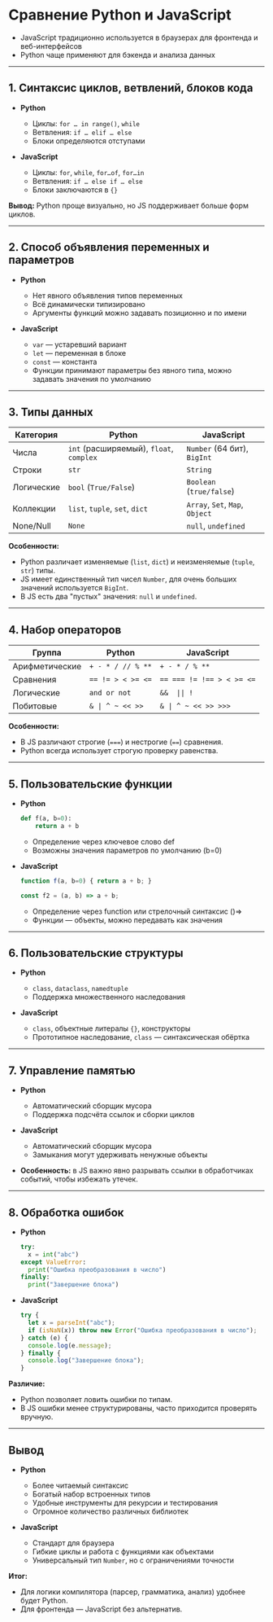 # Сравнение Python и JavaScript 

* JavaScript традиционно используется в браузерах для фронтенда и веб-интерфейсов 
* Python чаще применяют для бэкенда и анализа данных

---

## 1. Синтаксис циклов, ветвлений, блоков кода

* **Python**

  * Циклы: `for … in range()`, `while`
  * Ветвления: `if … elif … else`
  * Блоки определяются отступами
* **JavaScript**

  * Циклы: `for`, `while`, `for…of`, `for…in`
  * Ветвления: `if … else if … else`
  * Блоки заключаются в `{}`

**Вывод:** Python проще визуально, но JS поддерживает больше форм циклов.

---

## 2. Способ объявления переменных и параметров

* **Python**

  * Нет явного объявления типов переменных
  * Всё динамически типизировано
  * Аргументы функций можно задавать позиционно и по имени
* **JavaScript**

  * `var` — устаревший вариант
  * `let` — переменная в блоке
  * `const` — константа
  * Функции принимают параметры без явного типа, можно задавать значения по умолчанию

---

## 3. Типы данных

| Категория  | Python                                       | JavaScript                            |
| ---------- | -------------------------------------------- | ------------------------------------- |
| Числа      | `int` (расширяемый), `float`, `complex`      | `Number` (64 бит), `BigInt` |
| Строки     | `str`                                        | `String`                              |
| Логические | `bool` (`True/False`)                        | `Boolean` (`true/false`)              |
| Коллекции  | `list`, `tuple`, `set`, `dict`               | `Array`, `Set`, `Map`, `Object`       |
| None/Null  | `None`                                       | `null`, `undefined`                   |

**Особенности:**

* Python различает изменяемые (`list`, `dict`) и неизменяемые (`tuple`, `str`) типы.
* JS имеет единственный тип чисел `Number`, для очень больших значений используется `BigInt`.
* В JS есть два "пустых" значения: `null` и `undefined`.

---

## 4. Набор операторов

| Группа         | Python            | JavaScript                |
| -------------- | ----------------- | ------------------------- |
| Арифметические | `+ - * / // % **` | `+ - * / % **`            |
| Сравнения      | `== != > < >= <=` | `== === != !== > < >= <=` |
| Логические     | `and or not`      | `&&  \|\| ! `             |
| Побитовые      | `& \| ^ ~ << >>`  | `& \| ^ ~ << >> >>>`      |


**Особенности:**

* В JS различают строгие (`===`) и нестрогие (`==`) сравнения.
* Python всегда использует строгую проверку равенства.

---

## 5. Пользовательские функции

* **Python**

  ```python
  def f(a, b=0):
      return a + b
  ```

  * Определение через ключевое слово def
  * Возможны значения параметров по умолчанию (b=0)

* **JavaScript**

  ```javascript
  function f(a, b=0) { return a + b; }
  
  const f2 = (a, b) => a + b;
  ```

  * Определение через function или стрелочный синтаксис ()=>
  * Функции — объекты, можно передавать как значения

---

## 6. Пользовательские структуры

* **Python**

  * `class`, `dataclass`, `namedtuple`
  * Поддержка множественного наследования
* **JavaScript**

  * `class`, объектные литералы `{}`, конструкторы
  * Прототипное наследование, `class` — синтаксическая обёртка

---

## 7. Управление памятью

* **Python**

  * Автоматический сборщик мусора
  * Поддержка подсчёта ссылок и сборки циклов
* **JavaScript**

  * Автоматический сборщик мусора
  * Замыкания могут удерживать ненужные объекты
* **Особенность:** в JS важно явно разрывать ссылки в обработчиках событий, чтобы избежать утечек.

---

## 8. Обработка ошибок

* **Python**

  ```python
  try:
    x = int("abc")
  except ValueError:
    print("Ошибка преобразования в число")
  finally:
    print("Завершение блока")
  ```
* **JavaScript**

  ```javascript
  try {
    let x = parseInt("abc");
    if (isNaN(x)) throw new Error("Ошибка преобразования в число");
  } catch (e) {
    console.log(e.message);
  } finally {
    console.log("Завершение блока");
  }
  ```

**Различие:**

* Python позволяет ловить ошибки по типам.
* В JS ошибки менее структурированы, часто приходится проверять вручную.

---

## Вывод

* **Python**

  * Более читаемый синтаксис
  * Богатый набор встроенных типов
  * Удобные инструменты для рекурсии и тестирования
  * Огромное количество различных библиотек
* **JavaScript**

  * Стандарт для браузера
  * Гибкие циклы и работа с функциями как объектами
  * Универсальный тип `Number`, но с ограничениями точности

**Итог:**

* Для логики компилятора (парсер, грамматика, анализ) удобнее будет Python.
* Для фронтенда  — JavaScript без альтернатив.


